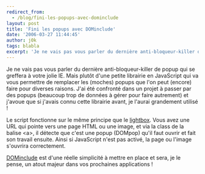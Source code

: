 ```yaml
---
redirect_from:
  - /blog/fini-les-popups-avec-dominclude
layout: post
title: 'Fini les popups avec DOMinclude'
date: '2006-03-27 11:44:45'
author: j0k
tags: blabla
excerpt: 'Je ne vais pas vous parler du dernière anti-bloqueur-killer de popup qui se greffera à votre jolie IE. Mais plutôt d''une petite librairie en JavaScript qui va vous permettre de remplacer les (moches) popups que l''on peut (encore) faire pour diverses raisons.   J''ai été confronté dans un projet à passer par des popups (beaucoup trop de données à gérer pour faire      ...'
---
```


Je ne vais pas vous parler du dernière anti-bloqueur-killer de popup qui se greffera à votre jolie IE. Mais plutôt d'une petite librairie en JavaScript qui va vous permettre de remplacer les (moches) popups que l'on peut (encore) faire pour diverses raisons.   J'ai été confronté dans un projet à passer par des popups (beaucoup trop de données à gérer pour faire autrement) et j'avoue que si j'avais connu cette librairie avant, je l'aurai grandement utilisé !

Le script fonctionne sur le même principe que le [lightbox](http://www.j0k3r.net/news-afficher-vos-images-par-dessus-votre-site-986.html). Vous avez une URL qui pointe vers une page HTML ou une image, et via la class de la balise &lt;a&gt;, il détecte que c'est une popup (DOMpop) qu'il faut ouvrir et fait son travail ensuite. Ainsi si JavaScript n'est pas activé, la page ou l'image s'ouvrira correctement.

[DOMinclude](http://www.onlinetools.org/tools/dominclude/) est d'une réelle simplicité à mettre en place et sera, je le pense, un atout majeur dans vos prochaines applications !
